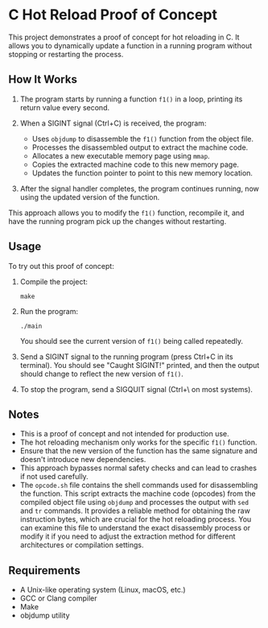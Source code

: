 # C Hot Reload Proof of Concept

This project demonstrates a proof of concept for hot reloading in C. It allows you to dynamically update a function in a running program without stopping or restarting the process.

## How It Works

1. The program starts by running a function `f1()` in a loop, printing its return value every second.

2. When a SIGINT signal (Ctrl+C) is received, the program:
   - Uses `objdump` to disassemble the `f1()` function from the object file.
   - Processes the disassembled output to extract the machine code.
   - Allocates a new executable memory page using `mmap`.
   - Copies the extracted machine code to this new memory page.
   - Updates the function pointer to point to this new memory location.

3. After the signal handler completes, the program continues running, now using the updated version of the function.

This approach allows you to modify the `f1()` function, recompile it, and have the running program pick up the changes without restarting.

## Usage

To try out this proof of concept:

1. Compile the project:
   ```
   make
   ```

2. Run the program:
   ```
   ./main
   ```
   You should see the current version of `f1()` being called repeatedly.

3. Send a SIGINT signal to the running program (press Ctrl+C in its terminal).
   You should see "Caught SIGINT!" printed, and then the output should change to reflect the new version of `f1()`.

4. To stop the program, send a SIGQUIT signal (Ctrl+\ on most systems).

## Notes

- This is a proof of concept and not intended for production use.
- The hot reloading mechanism only works for the specific `f1()` function.
- Ensure that the new version of the function has the same signature and doesn't introduce new dependencies.
- This approach bypasses normal safety checks and can lead to crashes if not used carefully.
- The `opcode.sh` file contains the shell commands used for disassembling the function. This script extracts the machine code (opcodes) from the compiled object file using `objdump` and processes the output with `sed` and `tr` commands. It provides a reliable method for obtaining the raw instruction bytes, which are crucial for the hot reloading process. You can examine this file to understand the exact disassembly process or modify it if you need to adjust the extraction method for different architectures or compilation settings.

## Requirements

- A Unix-like operating system (Linux, macOS, etc.)
- GCC or Clang compiler
- Make
- objdump utility
